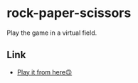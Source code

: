 # rock-paper-scissors
Play the game in a virtual field.

## Link
- [Play it from here🙃](https://sayak069.github.io/rock-paper-scissors/)